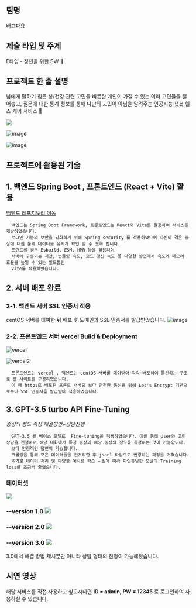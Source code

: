 ## 팀명

배고파요

## 제출 타입 및 주제

E타입 - 청년을 위한 SW 💪

## 프로젝트 한 줄 설명

남에게 말하기 힘든 성/건강 관련 고민을 비롯한 개인이 가질 수 있는 여러 고민들을 털어놓고, 질문에 대한 통계 정보를 통해 나만의 고민이 아님을 알려주는 인공지능 챗봇 헬스 케어 서비스 🤖

![](https://velog.velcdn.com/images/yooonwodyd/post/65f2d0b1-b1e1-4f42-aead-cd5d6f93b4b1/image.gif)

![image](https://github.com/TeamBaeGoPaaa/allyeozoong-FrontEnd/assets/108808701/d1b3b0cb-cf63-40bf-ae56-8cb7274ad224)

![image](https://github.com/TeamBaeGoPaaa/allyeozoong-FrontEnd/assets/108808701/586d5e65-9804-4f2e-bc18-f8473632f3a2)




## 프로젝트에 활용된 기술

## 1. 백엔드 Spring Boot , 프론트엔드 (React + Vite) 활용 
[백엔드 레포지토리 이동](https://github.com/TeamBaeGoPaaa/allyeozoong-BackEnd)
```
  백엔드는 Spring Boot Framework, 프론트엔드는 React와 Vite를 활용하여 서비스를 개발하였습니다.
  로그인 기능의 보안을 강화하기 위해 Spring security 를 적용하였으며 자신이 겪은 증상에 대한 통계 데이터를 유저가 확인 할 수 도록 합니다.
  프런트의 경우 Esbuild, ESM, HMR 등을 활용하여 
  서버에 구동되는 시간, 번들링 속도, 코드 갱신 속도 등 다양한 방면에서 속도와 메모리 효율을 높일 수 있는 빌드툴인
  Vite를 적용하였습니다.
```

## 2. 서버 배포 완료
### 2-1. 백엔드 서버 SSL 인증서 적용

centOS 서버를 대여한 뒤 배포 후 도메인과 SSL 인증서를 발급받았습니다. 
![image](https://github.com/TeamBaeGoPaaa/allyeozoong-FrontEnd/assets/108808701/67a6b67d-b8d1-4c88-a146-2a08c3afa09b)

### 2-2. 프론트엔드 서버 vercel Build & Deployment
![vercel](https://github.com/TeamBaeGoPaaa/allyeozoong-FrontEnd/assets/90898067/1a9871f3-fe52-4cdf-8765-135a6828bf42)

![vercel2](https://github.com/TeamBaeGoPaaa/allyeozoong-FrontEnd/assets/90898067/a0404f8d-a0ee-44ee-8e2f-47423ad77fd4)


```
  프론트엔드는 vercel , 백엔드는 centOS 서버를 대여받아 각각 배포하여 통신하는 구조로 웹 사이트를 구성하였습니다.
  이 때 https로 배포된 프론트 서버의 보다 안전한 통신을 위해 Let's Encrypt 기관으로부터 SSL 인증서를 발급받아 적용하였습니다.
```
## 3. GPT-3.5 turbo API  Fine-Tuning
*증상의 정도 측정* *해결방안+상담진행*
```
  GPT-3.5 를 베이스 모델로  Fine-tuning을 적용하였습니다. 이를 통해 User와 고민 상담을 진행하며 해당 대화에서 특정 증상과 해당 증상의 정도를 측정하는 것이 가능합니다.
  보다 안정적인 답변이 가능합니다.
  크롤링을 통해 모은 데이터들을 전처리한 후 jsonl 타입으로 변경하는 과정을 거쳤습니다. 
  추가로 데이터 처리 및 다양한 예시를 학습 시킴에 따라 파인튜닝한 모델의 Training loss를 조금씩 줄였습니다.
```

### 데이터셋

<img src="https://velog.velcdn.com/images/yooonwodyd/post/8cf6f82f-0ec8-4979-8f82-a9b5d03160ff/image.png"> 

### --version 1.0 ![](https://velog.velcdn.com/images/yooonwodyd/post/0f95e1d1-863c-49dc-8cd9-9d5bd99e9ba0/image.png)
### --version 2.0 ![](https://velog.velcdn.com/images/yooonwodyd/post/3a8003ca-dbc2-4b3b-b4ab-b33bedef8628/image.png)
### --version 3.0 ![](https://velog.velcdn.com/images/yooonwodyd/post/fe6dc4ab-6bf4-48f5-8a0c-81377ac423fe/image.png)
3.0에서 해결 방법 제시뿐만 아니라 상담 형태의 진행이 가능해졌습니다.
## 시연 영상
해당 서비스를 직접 사용하고 싶으시다면 **ID = admin, PW = 12345** 로 로그인하여 사용하실 수 있습니다. 
